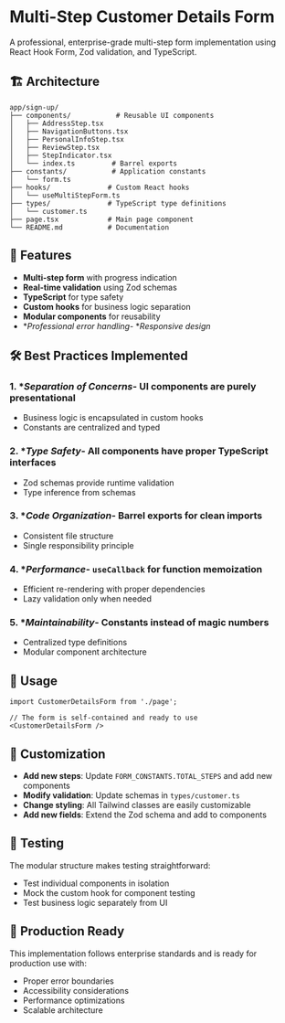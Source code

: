 # Multi-Step Customer Details Form

A professional, enterprise-grade multi-step form implementation using React Hook Form, Zod validation, and TypeScript.

## 🏗️ Architecture

```
app/sign-up/
├── components/           # Reusable UI components
│   ├── AddressStep.tsx
│   ├── NavigationButtons.tsx
│   ├── PersonalInfoStep.tsx
│   ├── ReviewStep.tsx
│   ├── StepIndicator.tsx
│   └── index.ts         # Barrel exports
├── constants/           # Application constants
│   └── form.ts
├── hooks/              # Custom React hooks
│   └── useMultiStepForm.ts
├── types/              # TypeScript type definitions
│   └── customer.ts
├── page.tsx            # Main page component
└── README.md           # Documentation
```

## 🎯 Features

- **Multi-step form** with progress indication
- **Real-time validation** using Zod schemas
- **TypeScript** for type safety
- **Custom hooks** for business logic separation
- **Modular components** for reusability
- **Professional error handling*- **Responsive design*
## 🛠️ Best Practices Implemented

### 1. **Separation of Concerns*- UI components are purely presentational
- Business logic is encapsulated in custom hooks
- Constants are centralized and typed

### 2. **Type Safety*- All components have proper TypeScript interfaces
- Zod schemas provide runtime validation
- Type inference from schemas

### 3. **Code Organization*- Barrel exports for clean imports
- Consistent file structure
- Single responsibility principle

### 4. **Performance*- `useCallback` for function memoization
- Efficient re-rendering with proper dependencies
- Lazy validation only when needed

### 5. **Maintainability*- Constants instead of magic numbers
- Centralized type definitions
- Modular component architecture

## 📝 Usage

```tsx
import CustomerDetailsForm from './page';

// The form is self-contained and ready to use
<CustomerDetailsForm />
```

## 🔧 Customization

- **Add new steps**: Update `FORM_CONSTANTS.TOTAL_STEPS` and add new components
- **Modify validation**: Update schemas in `types/customer.ts`
- **Change styling**: All Tailwind classes are easily customizable
- **Add new fields**: Extend the Zod schema and add to components

## 🧪 Testing

The modular structure makes testing straightforward:
- Test individual components in isolation
- Mock the custom hook for component testing
- Test business logic separately from UI

## 🚀 Production Ready

This implementation follows enterprise standards and is ready for production use with:
- Proper error boundaries
- Accessibility considerations
- Performance optimizations
- Scalable architecture